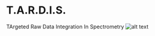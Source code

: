 # T.A.R.D.I.S.  
TArgeted Raw Data Integration In Spectrometry
![alt text](https://github.com/pablovgd/T.A.R.D.I.S./blob/main/tardis.png)
